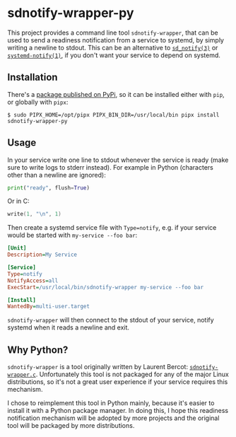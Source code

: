 # sdnotify-wrapper-py

This project provides a command line tool `sdnotify-wrapper`, that can be used
to send a readiness notification from a service to systemd, by simply writing a
newline to stdout. This can be an alternative to [`sd_notify(3)`] or
[`systemd-notify(1)`], if you don't want your service to depend on systemd.

[`sd_notify(3)`]: https://www.freedesktop.org/software/systemd/man/latest/sd_notify.html
[`systemd-notify(1)`]: https://www.freedesktop.org/software/systemd/man/latest/systemd-notify.html

## Installation

There's a [package published on PyPi][PyPi], so it can be installed either
with `pip`, or globally with `pipx`:

```
$ sudo PIPX_HOME=/opt/pipx PIPX_BIN_DIR=/usr/local/bin pipx install sdnotify-wrapper-py
```

[PyPi]: https://pypi.org/project/sdnotify-wrapper-py/

## Usage

In your service write one line to stdout whenever the service is ready (make
sure to write logs to stderr instead). For example in Python (characters other
than a newline are ignored):

```python
print("ready", flush=True)
```

Or in C:

```c
write(1, "\n", 1)
```

Then create a systemd service file with `Type=notify`, e.g. if your service
would be started with `my-service --foo bar`:

```ini
[Unit]
Description=My Service

[Service]
Type=notify
NotifyAccess=all
ExecStart=/usr/local/bin/sdnotify-wrapper my-service --foo bar

[Install]
WantedBy=multi-user.target
```

`sdnotify-wrapper` will then connect to the stdout of your service, notify
systemd when it reads a newline and exit.

## Why Python?

`sdnotify-wrapper` is a tool originally written by Laurent Bercot:
[`sdnotify-wrapper.c`]. Unfortunately this tool is not packaged for any of the
major Linux distributions, so it's not a great user experience if your service
requires this mechanism.

I chose to reimplement this tool in Python mainly, because it's easier to
install it with a Python package manager. In doing this, I hope this readiness
notification mechanism will be adopted by more projects and the original tool
will be packaged by more distributions.

[`sdnotify-wrapper.c`]: https://www.skarnet.org/software/misc/sdnotify-wrapper.c
